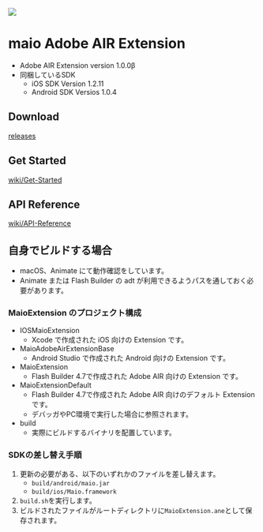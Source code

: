 ![](https://github.com/imobile-maio/maio-iOS-SDK/blob/wiki/doc/images/logo.png)

# maio Adobe AIR Extension

* Adobe AIR Extension version 1.0.0β
* 同梱しているSDK
    * iOS SDK Version 1.2.11
    * Android SDK Versios 1.0.4

## Download
[releases](https://github.com/imobile-maio/maio-Adobe-AIR-Extension/releases)

## Get Started
[wiki/Get-Started](https://github.com/imobile-maio/maio-Adobe-AIR-Extension/wiki/Get-Started)

## API Reference
[wiki/API-Reference](https://github.com/imobile-maio/maio-Adobe-AIR-Extension/wiki/API-Reference)

## 自身でビルドする場合

* macOS、Animate にて動作確認をしています。
* Animate または Flash Builder の adt が利用できるようパスを通しておく必要があります。

### MaioExtension のプロジェクト構成
* IOSMaioExtension
    - Xcode で作成された iOS 向けの Extension です。
* MaioAdobeAirExtensionBase
    - Android Studio で作成された Android 向けの Extension です。
* MaioExtension
    - Flash Builder 4.7で作成された Adobe AIR 向けの Extension です。
* MaioExtensionDefault
    - Flash Builder 4.7で作成された Adobe AIR 向けのデフォルト Extension です。
    - デバッガやPC環境で実行した場合に参照されます。
* build
    - 実際にビルドするバイナリを配置しています。

### SDKの差し替え手順

1. 更新の必要がある、以下のいずれかのファイルを差し替えます。
    * `build/android/maio.jar`
    * `build/ios/Maio.framework`
2. `build.sh`を実行します。
3. ビルドされたファイルがルートディレクトリに`MaioExtension.ane`として保存されます。
